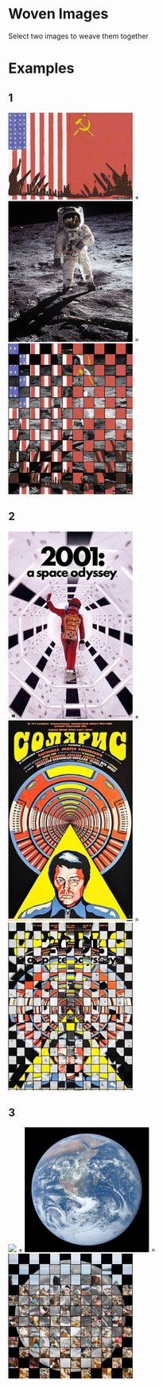 # Woven Images

Select two images to weave them together

# Examples

## 1
<div style="display: 'flex'; flex-direction:'row'">
  <img src='examples/coldWar/guerre_froide_usa_urss.jpg' width="250px"/>
  <span>+</span>
  <img src='examples/coldWar/marche-sur-la-lune.jpg' width="250px"/>
  <span>=</span>
  <img src='examples/coldWar/result1.jpeg' width="250px"/>
</div>

## 2

<div style="display: 'flex'; flex-direction:'row'">
  <img src='examples/films/2001-a-space-odyssey-i75298.jpg' width="250px"/>
  <span>+</span>
  <img src='examples/films/Solyaris_ussr_poster.jpg' width="250px"/>
  <span>=</span>
  <img src='examples/films/result2.jpeg' width="250px"/>
</div>


## 3

<div style="display: 'flex'; flex-direction:'row'">
  <img src='waste-beach-land-pollution-soil-water-health.webp' width="250px"/>
  <span>+</span>
  <img src='examples/pollution/The_Blue_Marble_(remastered).jpg' width="250px"/>
  <span>=</span>
  <img src='examples/pollution/result3.jpeg' width="250px"/>
</div>


